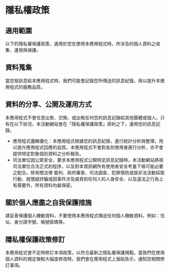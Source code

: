 # 隱私權政策

## 適用範圍

以下的隱私權保護政策，適用於您在使用本應用程式時，所涉及的個人資料之收集、運用與保護。 

## 資料蒐集

當您發訊息給本應用程式時，我們可能會記錄您所傳送的訊息紀錄，用以提升本應用程式的服務品質。

## 資料的分享、公開及運用方式

本應用程式不會任意出售、交換、或出租任何您的訊息記錄給其他團體或個人。只有在以下狀況，本活動網站會在「隱私權保護政策」原則之下，運用您的訊息記錄。

- 應用程式邏輯優化：本應用程式根據您的訊息紀錄，進行統計分析與整理，用以提升應用程式回應的品質。本應用程式不會對各別使用者進行分析，亦不會提供特定對象個別資料之分析報告。
- 司法單位因公眾安全，要求本應用程式公開特定訊息記錄時，本活動網站將視司法單位合法正式的程序，以及對本資訊網所有使用者安全考量下做可能必要之配合。除有關法律 裁判、政府審查、司法調查、犯罪預防或就非法活動採取行動、就懷疑詐騙或因事件涉及威脅到任何人的人身安全、以及違法之行為上有需要外，所有資料均屬保密。


## 關於個人應盡之自我保護措施

請妥善保護個人機敏資料，不要使用本應用程式傳送任何個人機敏資料，例如：住址、身分證字號、帳號密碼等。

## 隱私權保護政策修訂

本應用程式會不定時修訂本項政策，以符合最新之隱私權保護規範。當我們在使用個人資料的規定做較大幅度修改時，我們會在應用程式上張貼告示，通知您相關修訂事項。
